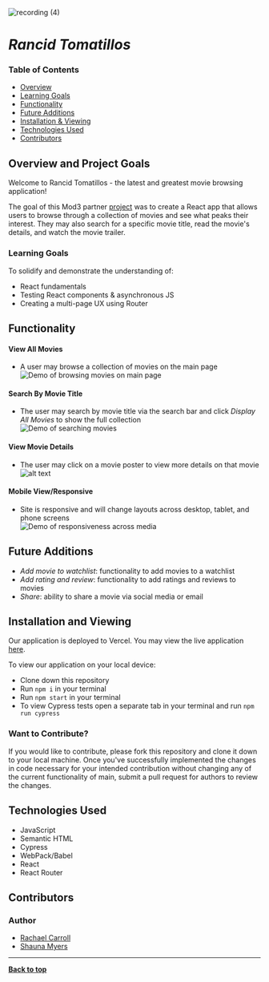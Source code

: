 ![recording (4)](https://user-images.githubusercontent.com/76228573/126230000-b896162f-be83-47d2-9f81-e7e394077f5f.gif)
# *Rancid Tomatillos*

### Table of Contents
- [Overview](#overview-and-project-goals)
- [Learning Goals](#learning-goals)
- [Functionality](#functionality)
- [Future Additions](#future-additions)
- [Installation & Viewing](#installation-and-viewing)
- [Technologies Used](#technologies-used)
- [Contributors](#contributors)

## Overview and Project Goals
Welcome to Rancid Tomatillos - the latest and greatest movie browsing application! 

The goal of this Mod3 partner [project](https://frontend.turing.edu/projects/module-3/rancid-tomatillos-v3.html) was to create a React app that allows users to browse through a collection of movies and see what peaks their interest.  They may also search for a specific movie title, read the movie's details, and watch the movie trailer.

### Learning Goals

To solidify and demonstrate the understanding of:

- React fundamentals 
- Testing React components & asynchronous JS
- Creating a multi-page UX using Router

## Functionality 

#### View All Movies 
- A user may browse a collection of movies on the main page<br>
![Demo of browsing movies on main page](./src/images/login.gif)


#### Search By Movie Title 
- The user may search by movie title via the search bar and click *Display All Movies* to show the full collection<br>
![Demo of searching movies](https://user-images.githubusercontent.com/76228573/126230092-bd92454a-441a-4b01-8284-fd4c359bea5b.gif)


#### View Movie Details 
- The user may click on a movie poster to view more details on that movie<br>
![alt text](./src/images/bookroom.gif "Demo Movie Details page") 


#### Mobile View/Responsive
- Site is responsive and will change layouts across desktop, tablet, and phone screens<br>
![Demo of responsiveness across media](https://user-images.githubusercontent.com/76228573/126229433-4ce4373d-7079-4055-9544-9fa5e81fd85c.gif)

## Future Additions

- *Add movie to watchlist*: functionality to add movies to a watchlist 
- *Add rating and review*: functionality to add ratings and reviews to movies  
- *Share*: ability to share a movie via social media or email 

## Installation and Viewing 

Our application is deployed to Vercel. You may view the live application [here](https://rancid-tomatillos-one.vercel.app/).

To view our application on your local device:

- Clone down this repository
- Run `npm i` in your terminal
- Run `npm start` in your terminal
- To view Cypress tests open a separate tab in your terminal and run `npm run cypress`


### Want to Contribute?
If you would like to contribute, please fork this repository and clone it down to your local machine. Once you've successfully implemented the changes in code necessary for your intended contribution without changing any of the current functionality of main, submit a pull request for authors to review the changes.


## Technologies Used
- JavaScript
- Semantic HTML
- Cypress 
- WebPack/Babel
- React 
- React Router 


## Contributors
### Author
- [Rachael Carroll](https://github.com/rachaelcarroll)
- [Shauna Myers](https://github.com/ShaunaMyers)

**************************************************************************

**[Back to top](#table-of-contents)**
